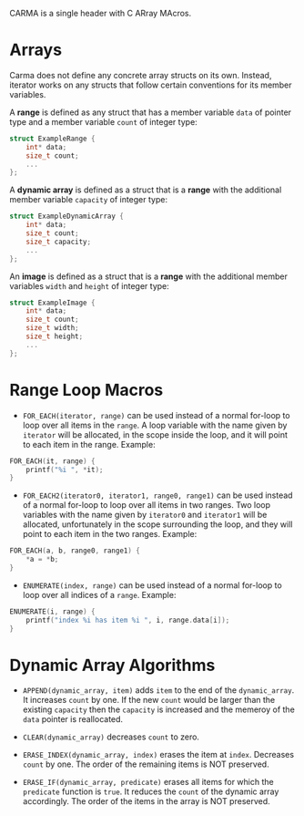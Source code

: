 CARMA is a single header with C ARray MAcros.

# Arrays

Carma does not define any concrete array structs on its own.
Instead, iterator works on any structs that follow certain conventions for its member variables.

A **range** is defined as any struct that has a member variable `data` of pointer type
and a member variable `count` of integer type:
```c
struct ExampleRange {
    int* data;
    size_t count;
    ...
};
```

A **dynamic array** is defined as a struct that is a **range**
with the additional member variable `capacity` of integer type:
```c
struct ExampleDynamicArray {
    int* data;
    size_t count;
    size_t capacity;
    ...
};
```

An **image** is defined as a struct that is a **range**
with the additional member variables `width` and `height` of integer type:
```c
struct ExampleImage {
    int* data;
    size_t count;
    size_t width;
    size_t height;
    ...
};
```

# Range Loop Macros

* `FOR_EACH(iterator, range)` can be used instead of a normal for-loop 
to loop over all items in the `range`.
A loop variable with the name given by `iterator` will be allocated,
in the scope inside the loop, and it will point to each item in the range.
Example:
```c
FOR_EACH(it, range) {
    printf("%i ", *it);
}
```

* `FOR_EACH2(iterator0, iterator1, range0, range1)` can be used instead of a
normal for-loop to loop over all items in two ranges.
Two loop variables with the name given by `iterator0` and `iterator1` will be
allocated, unfortunately in the scope surrounding the loop, and they will point to each item in the two ranges.
Example:
```c
FOR_EACH(a, b, range0, range1) {
    *a = *b;
}
```
* `ENUMERATE(index, range)` can be used instead of a normal for-loop
  to loop over all indices of a `range`.
Example:
```c
ENUMERATE(i, range) {
    printf("index %i has item %i ", i, range.data[i]);
}
```

# Dynamic Array Algorithms

* `APPEND(dynamic_array, item)` adds `item` to the end of the `dynamic_array`.
It increases `count` by one.
If the new `count` would be larger than the existing `capacity` then
the `capacity` is increased and the memeroy of the `data` pointer is reallocated.

* `CLEAR(dynamic_array)` decreases `count` to zero.

* `ERASE_INDEX(dynamic_array, index)` erases the item at `index`.
Decreases `count` by one.
The order of the remaining items is NOT preserved.

* `ERASE_IF(dynamic_array, predicate)` erases all items for which the
`predicate` function is `true`.
It reduces the `count` of the dynamic array accordingly.
The order of the items in the array is NOT preserved.
